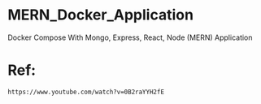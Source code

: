 # MERN_Docker_Application
Docker Compose With Mongo, Express, React, Node (MERN) Application
# Ref:
    https://www.youtube.com/watch?v=0B2raYYH2fE

